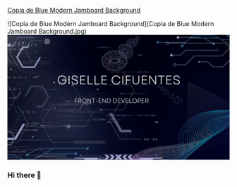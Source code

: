 [Copia de Blue Modern Jamboard Background](https://user-images.githubusercontent.com/124639827/236576225-b1f5378a-f69b-465c-b371-c4653eed3f10.jpg)

![Copia de Blue Modern Jamboard Background](Copia de Blue Modern Jamboard Background.jpg)
![Copia de Blue Modern Jamboard Background](./Blue-Modern-Jamboard-Background.jpg)

### Hi there 👋

<!--
**NatSama2/NatSama2** is a ✨ _special_ ✨ repository because its `README.md` (this file) appears on your GitHub profile.

Here are some ideas to get you started:

- 🔭 I’m currently working on ...
- 🌱 I’m currently learning ...
- 👯 I’m looking to collaborate on ...
- 🤔 I’m looking for help with ...
- 💬 Ask me about ...
- 📫 How to reach me: ...
- 😄 Pronouns: ...
- ⚡ Fun fact: ...
-->
